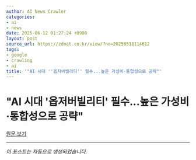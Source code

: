 ```yaml
---
author: AI News Crawler
categories:
- ai
- news
date: 2025-06-12 01:27:24 +0900
layout: post
source_url: https://zdnet.co.kr/view/?no=20250518114612
tags:
- google
- crawling
- ai
title: '"AI 시대 ''옵저버빌리티'' 필수...높은 가성비·통합성으로 공략"'
---
```


# "AI 시대 '옵저버빌리티' 필수...높은 가성비·통합성으로 공략"

[원문 보기](https://zdnet.co.kr/view/?no=20250518114612)

---
*이 포스트는 자동으로 생성되었습니다.*
